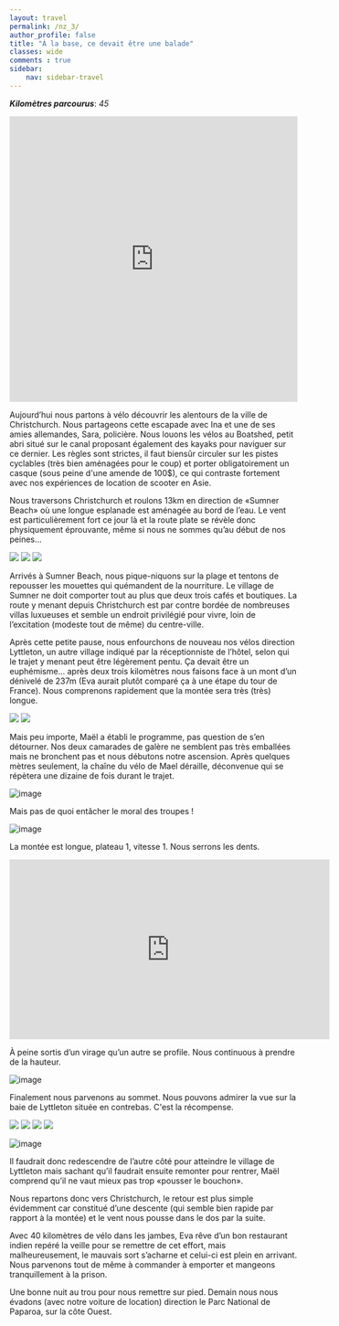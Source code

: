 ```yaml
---
layout: travel
permalink: /nz_3/
author_profile: false
title: "À la base, ce devait être une balade"
classes: wide
comments : true
sidebar:
    nav: sidebar-travel
---
```


<!-- jQuery 1.8 or later, 33 KB -->
<script src="https://ajax.googleapis.com/ajax/libs/jquery/1.11.1/jquery.min.js"></script>

<!-- Fotorama from CDNJS, 19 KB -->
<link  href="https://cdnjs.cloudflare.com/ajax/libs/fotorama/4.6.4/fotorama.css" rel="stylesheet">
<script src="https://cdnjs.cloudflare.com/ajax/libs/fotorama/4.6.4/fotorama.js"></script>

***Kilomètres parcourus***: *45*

<iframe src="https://www.google.com/maps/d/u/0/embed?mid=122jLOf4ZWvebb7DRlduA7ebRZg-nqZmS" width="100%" height="500" frameBorder="0"></iframe>

<br>

Aujourd’hui nous partons à vélo découvrir les alentours de la ville de Christchurch. Nous partageons cette escapade avec Ina et une de ses amies allemandes, Sara, policière. Nous louons les vélos au Boatshed, petit abri situé sur le canal proposant également des kayaks pour naviguer sur ce dernier. Les règles sont strictes, il faut biensûr circuler sur les pistes cyclables (très bien aménagées pour le coup) et porter obligatoirement un casque (sous peine d'une amende de 100$), ce qui contraste fortement avec nos expériences de location de scooter en Asie. 

Nous traversons Christchurch et roulons 13km en direction de «Sumner Beach» où une longue esplanade est aménagée au bord de l’eau. Le vent est particulièrement fort ce jour là et la route plate se révèle donc physiquement éprouvante, même si nous ne sommes qu’au début de nos peines...

<div class="fotorama">
  <img src="https://drive.google.com/uc?id=1PH5Zv_oKRHXqBe3h8iE7A8vLALalfDm2">
  <img src="https://drive.google.com/uc?id=1rQoER1Ex1qzSUwUQgaj-rOardW6pR2Tz">
  <img src="https://drive.google.com/uc?id=1yv13mn3hXlsJSigjPOg0rCosRtH6mj_M">
</div>

Arrivés à Sumner Beach, nous pique-niquons sur la plage et tentons de repousser les mouettes qui quémandent de la nourriture. Le village de Sumner ne doit comporter tout au plus que deux trois cafés et boutiques. La route y menant depuis Christchurch est par contre bordée de nombreuses villas luxueuses et semble un endroit privilégié pour vivre, loin de l’excitation (modeste tout de même) du centre-ville.

Après cette petite pause, nous enfourchons de nouveau nos vélos direction Lyttleton, un autre village indiqué par la réceptionniste de l’hôtel, selon qui le trajet y menant peut être légèrement pentu. Ça devait être un euphémisme... après deux trois kilomètres nous faisons face à un mont d’un dénivelé de 237m (Eva aurait plutôt comparé ça à une étape du tour de France). Nous comprenons rapidement que la montée sera très (très) longue.

<div class="fotorama">
  <img src="https://drive.google.com/uc?id=1bn_1w10f7v_9Idvbm0lTSV3N0VQBc-Nt">
  <img src="https://drive.google.com/uc?id=1EcHKYHzO4DAx5XON9HlSGTDp9M8PKXQ9">
</div>

Mais peu importe, Maël a établi le programme, pas question de s’en détourner. Nos deux camarades de galère ne semblent pas très emballées mais ne bronchent pas et nous débutons notre ascension. Après quelques mètres seulement, la chaîne du vélo de Mael déraille, déconvenue qui se répètera une dizaine de fois durant le trajet.

![image](https://drive.google.com/uc?id=1uMNd9VqzqMSRVQl5VtctSt4SvF-SfoTh)

Mais pas de quoi entâcher le moral des troupes !

![image](https://drive.google.com/uc?id=1MLV58i7SdTS_S2QJUMyJW1M7ISGY0bD5)

La montée est longue, plateau 1, vitesse 1. Nous serrons les dents.

<iframe width="560" height="315" src="https://www.youtube.com/embed/6nQjGMpM_2g" frameborder="0" allow="accelerometer; autoplay; encrypted-media; gyroscope; picture-in-picture" allowfullscreen></iframe>

<br>

À peine sortis d’un virage qu’un autre se profile. Nous continuous à prendre de la hauteur.

![image](https://drive.google.com/uc?id=1B6VvP2-Npfofw2FDyaeV3NIr2EI9Td9L)

Finalement nous parvenons au sommet. Nous pouvons admirer la vue sur la baie de Lyttleton située en contrebas. C'est la récompense.

<div class="fotorama">
  <img src="https://drive.google.com/uc?id=1jBeWqu5DVAx8bquJwkv2oo233jqfH9eR">
  <img src="https://drive.google.com/uc?id=1o4D_FBHQf5BO4gxHDS5qsPrJkkpAc9eQ">
  <img src="https://drive.google.com/uc?id=1fPOWvpKHP36e3UC9Mggh9SZ3OMNgRxmN">
  <img src="https://drive.google.com/uc?id=1uhR8JfTkMKPOYZ37zs3eG4lZkUv7ROKP">
</div>

![image](https://drive.google.com/uc?id=1ta8hNNE4My9QCSzwTfUWHgD35pNGmeXq)

Il faudrait donc redescendre de l’autre côté pour atteindre le village de Lyttleton mais sachant qu’il faudrait ensuite remonter pour rentrer, Maël comprend qu’il ne vaut mieux pas trop «pousser le bouchon».

Nous repartons donc vers Christchurch, le retour est plus simple évidemment car constitué d’une descente (qui semble bien rapide par rapport à la montée) et le vent nous pousse dans le dos par la suite. 

Avec 40 kilomètres de vélo dans les jambes, Eva rêve d’un bon restaurant indien repéré la veille pour se remettre de cet effort, mais malheureusement, le mauvais sort s’acharne et celui-ci est plein en arrivant. Nous parvenons tout de même à commander à emporter et mangeons tranquillement à la prison. 

Une bonne nuit au trou pour nous remettre sur pied. 
Demain nous nous évadons (avec notre voiture de location) direction le Parc National de Paparoa, sur la côte Ouest.